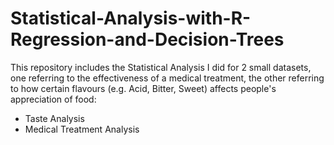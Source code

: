 # Statistical-Analysis-with-R-Regression-and-Decision-Trees
This repository includes the Statistical Analysis I did for 2 small datasets, one referring to the effectiveness of a medical treatment, the other referring to how certain flavours (e.g. Acid, Bitter, Sweet) affects people's appreciation of food:

  - Taste Analysis
  - Medical Treatment Analysis
